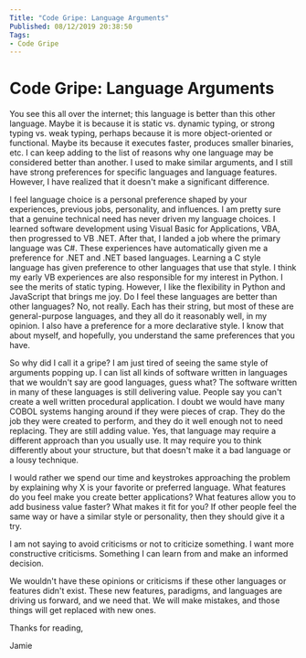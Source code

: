 ```yaml
---
Title: "Code Gripe: Language Arguments"
Published: 08/12/2019 20:38:50
Tags: 
- Code Gripe
---
```

# Code Gripe: Language Arguments

You see this all over the internet; this language is better than this other language. Maybe it is because it is static vs. dynamic typing, or strong typing vs. weak typing, perhaps because it is more object-oriented or functional. Maybe its because it executes faster, produces smaller binaries, etc. I can keep adding to the list of reasons why one language may be considered better than another. I used to make similar arguments, and I still have strong preferences for specific languages and language features. However, I have realized that it doesn't make a significant difference. 

I feel language choice is a personal preference shaped by your experiences, previous jobs, personality, and influences. I am pretty sure that a genuine technical need has never driven my language choices. I learned software development using Visual Basic for Applications, VBA, then progressed to VB .NET. After that, I landed a job where the primary language was C#. These experiences have automatically given me a preference for .NET and .NET based languages. Learning a C style language has given preference to other languages that use that style. I think my early VB experiences are also responsible for my interest in Python. I see the merits of static typing. However, I like the flexibility in Python and JavaScript that brings me joy. Do I feel these languages are better than other languages? No, not really. Each has their string, but most of these are general-purpose languages, and they all do it reasonably well, in my opinion. I also have a preference for a more declarative style. I know that about myself, and hopefully, you understand the same preferences that you have.

So why did I call it a gripe? I am just tired of seeing the same style of arguments popping up. I can list all kinds of software written in languages that we wouldn't say are good languages, guess what? The software written in many of these languages is still delivering value. People say you can't create a well written procedural application. I doubt we would have many COBOL systems hanging around if they were pieces of crap. They do the job they were created to perform, and they do it well enough not to need replacing. They are still adding value. Yes, that language may require a different approach than you usually use. It may require you to think differently about your structure, but that doesn't make it a bad language or a lousy technique.

I would rather we spend our time and keystrokes approaching the problem by explaining why X is your favorite or preferred language. What features do you feel make you create better applications? What features allow you to add business value faster? What makes it fit for you? If other people feel the same way or have a similar style or personality, then they should give it a try.

I am not saying to avoid criticisms or not to criticize something. I want more constructive criticisms. Something I can learn from and make an informed decision. 

We wouldn't have these opinions or criticisms if these other languages or features didn't exist. These new features, paradigms, and languages are driving us forward, and we need that. We will make mistakes, and those things will get replaced with new ones.

Thanks for reading,

Jamie
